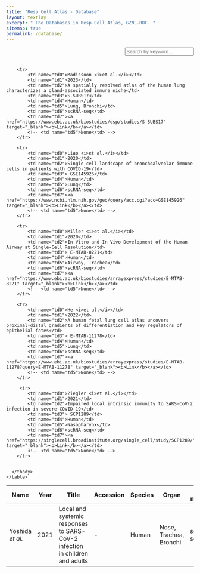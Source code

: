 ```yaml
---
title: "Resp Cell Atlas - Database"
layout: textlay
excerpt: " The Databases in Resp Cell Atlas, GZNL-RDC. "
sitemap: true
permalink: /database/
---
```

<html lang="en">
<head>
<!--set sort order in table header begin-->
<meta http-equiv="Content-type" content="text/html; charset=utf-8">
  <meta name="viewport" content="width=device-width,initial-scale=1,user-scalable=no">
  <!-- <title>Ribozyme applications</title> -->
  <link rel="stylesheet" type="text/css" href="https://cdn.datatables.net/1.12.1/css/jquery.dataTables.min.css">
  <link rel="stylesheet" type="text/css" href="https://cdn.datatables.net/buttons/2.2.3/css/buttons.dataTables.min.css">

  <script type="text/javascript" src="https://code.jquery.com/jquery-3.5.1.js"></script>
  <script type="text/javascript" src="https://cdn.datatables.net/1.12.1/js/jquery.dataTables.min.js"></script>
  <!--set sort order in table header finish-->
  <!-- <style>
    .header_box {
    border: none;
    background: #efefef;
    font-size:24px
  }
  h2{
    font-size:20px;
    font-weight: bold;
  }
/* Button Container Styles */
    .button-container {
      display: flex;
      justify-content: left;
      align-items: center;
      height: 50px;
      overflow:auto
    }
    /* Button Style */
    .button {
      display: block;
      padding: 10px;
      margin-right: 10px;
      text-align: center;
      background-color: #efefef;
      color: #005826;
      text-decoration: none;
      font-size: 16px;
      border: 1px solid #005826;
      border-radius: 5px;
    }
    /* Mouse Hover Style */
    .button:hover {
      background-color: #999;
      cursor: pointer;
    }
    /* 样式表格 */
    table {
        border: 2px solid #f8f8ff;
        border: 2px solid #767676;
		    border: 2px solid #767676;
		    border-radius: 5px;
		    background-color: #fff;
		    border-radius: 0;
        }
		  th {
        background-color: #719B71;
        background-color: #719B71;
        background-color: #005826;
        color: rgba(255,255,255,0.9);
		    cursor: pointer;
        }
		  td {
		    background-color: #ffffff;
		    background-color: #f9f9f9;
		    background-color: #f9f9f9;
		    }		
		  th, td {
		  padding: 10px 10px;
		}
    /* 隐藏所有 sheet */
    .sheet {
      display: none;
      overflow:auto
    }
    /* Style the search box */
  #searchBox {
    padding: 10px;
    font-size: 16px;
    border: 2px solid #ccc;
    border-radius: 4px;
    width: 300px;
  }
  /* Style the search box when it has focus */
  #searchBox:focus {
    outline: none;
    border-color: #2354C4;
  }
  /* Style the placeholder text */
  #searchBox::placeholder {
    font-size: 16px;
  }
  /* 搜索框和下载框水平布局 */
    .form-container {
      display: flex;
      align-items: center;
      overflow:auto
    }
    .form-container input {
      margin-right: 10px;
    }
    /* 下载框位置设置 */
    .form-container select {
      margin-left: auto;
      padding: 10px;
      font-size: 16px;
      border: 2px solid #ccc;
      border-radius: 4px;
      width: 300px;
    }
    .button.clicked {
    background-color: #999;
}

<!--   </style> -->
</head> 

<!-- <body onload="showSheet('sheet1')"> -->
<!-- 
<p class="header_box" >Detail information</p>

        
This section lists all the experimentally validated riboswitches. -->
<div style="text-align: right;">
<input type="text" id="searchBox" placeholder="Search by keyword..." onfocus="showAllSheets()" oninput="searchTables()"><br><br>
</div>
<div>
<table id="cfttable" class="table table-hover table-bordered">
    <colgroup>
          <col style="width: 10%;">
          <col style="width: 5%;">
          <col style="width: 40%;">
          <col style="width: 10%;">
          <col style="width: 5%;">
          <col style="width: 10%;">
          <col style="width: 10%;">
          <col style="width: 5%;">
        </colgroup>
        <thead>
        <tr>
            <th onclick="sortTable(0)">Name</th>
            <th onclick="sortTable(1)">Year</th>
            <th onclick="sortTable(2)">Title</th>
            <th onclick="sortTable(3)">Accession</th>
            <th onclick="sortTable(4)">Species</th>
            <th onclick="sortTable(5)">Organ</th>
            <th onclick="sortTable(6)">Seq-method</th>
            <th onclick="sortTable(7)">Link</th>
            <!-- <th onclick="sortTable(5)">Rfam-ID</th> -->
        </tr>
        </thead>
        <tbody>
        <tr>
            <!-- <td name="td0"><a href="https://ribocentre-switch.github.io/docs/Cobalamine" target="_blank"><b>AdoCbl</b></a></td> -->
            <td name="td0">Yoshida <i>et al.</i></td>
            <td name="td1">2021</td>
            <td name="td2">Local and systemic responses to SARS-CoV-2 infection in children and adults</td>
            <td name="td3">-</td>
            <td name="td4">Human</td>
            <td name="td5">Nose, Trachea, Bronchi</td>
            <td name="td6">scRNA-seq</td>
            <td name="td7"><a href="https://covid19cellatlas.org" target="_blank"><b>Link</b></a></td>
            <!-- <td name="td5">RF01482 RF00174</td> -->
        </tr>

        <tr>
            <td name="td0">Madissoon <i>et al.</i></td>
            <td name="td1">2023</td>
            <td name="td2">A spatially resolved atlas of the human lung characterizes a gland-associated immune niche</td>
            <td name="td3">S-SUBS17</td>
            <td name="td4">Human</td>
            <td name="td5">Lung, Bronchi</td>
            <td name="td6">scRNA-seq</td>
            <td name="td7"><a href="https://www.ebi.ac.uk/biostudies/dsp/studies/S-SUBS17" target="_blank"><b>Link</b></a></td>
            <!-- <td name="td5">None</td> -->
        </tr>

        <tr>
            <td name="td0">Liao <i>et al.</i></td>
            <td name="td1">2020</td>
            <td name="td2">Single-cell landscape of bronchoalveolar immune cells in patients with COVID-19</td>
            <td name="td3"> GSE145926</td>
            <td name="td4">Human</td>
            <td name="td5">Lung</td>
            <td name="td6">scRNA-seq</td>
            <td name="td7"><a href="https://www.ncbi.nlm.nih.gov/geo/query/acc.cgi?acc=GSE145926" target="_blank"><b>Link</b></a></td>
            <!-- <td name="td5">None</td> -->
        </tr> 

        <tr>
            <td name="td0">Miller <i>et al.</i></td>
            <td name="td1">2020</td>
            <td name="td2">In Vitro and In Vivo Development of the Human Airway at Single-Cell Resolution</td>
            <td name="td3"> E-MTAB-8221</td>
            <td name="td4">Human</td>
            <td name="td5">Airway, Trachea</td>
            <td name="td6">scRNA-seq</td>
            <td name="td7"><a href="https://www.ebi.ac.uk/biostudies/arrayexpress/studies/E-MTAB-8221" target="_blank"><b>Link</b></a></td>
            <!-- <td name="td5">None</td> -->
        </tr> 

        <tr>
            <td name="td0">He <i>et al.</i></td>
            <td name="td1">2022</td>
            <td name="td2">A human fetal lung cell atlas uncovers proximal-distal gradients of differentiation and key regulators of epithelial fates</td>
            <td name="td3"> E-MTAB-11278</td>
            <td name="td4">Human</td>
            <td name="td5">Lung</td>
            <td name="td6">scRNA-seq</td>
            <td name="td7"><a href="https://www.ebi.ac.uk/biostudies/arrayexpress/studies/E-MTAB-11278?query=E-MTAB-11278" target="_blank"><b>Link</b></a></td>
            <!-- <td name="td5">None</td> -->
        </tr> 

         <tr>
            <td name="td0">Ziegler <i>et al.</i></td>
            <td name="td1">2021</td>
            <td name="td2">Impaired local intrinsic immunity to SARS-CoV-2 infection in severe COVID-19</td>
            <td name="td3"> SCP1289</td>
            <td name="td4">Human</td>
            <td name="td5">Nasopharynx</td>
            <td name="td6">scRNA-seq</td>
            <td name="td7"><a href="https://singlecell.broadinstitute.org/single_cell/study/SCP1289/" target="_blank"><b>Link</b></a></td>
            <!-- <td name="td5">None</td> -->
        </tr> 


      </tbody>
    </table>
</div>                
<script>
  var tables = [];
    var currentSheet = 'sheet1';
     $(document).ready(function() {
    $.noConflict();
    tables.push($('#cfttable').DataTable({
      dom: 'Bfrtip',
      buttons: [
        'copy', 'csv', 'excel', 'pdf', 'print'
      ]
    }));

    tables.push($('#rnadetable').DataTable({
      dom: 'Bfrtip',
      buttons: [
        'copy', 'csv', 'excel', 'pdf', 'print'
      ]
    }));

    tables.push($('#rnapretable').DataTable({
      dom: 'Bfrtip',
      buttons: [
        'copy', 'csv', 'excel', 'pdf', 'print'
      ]
    }));
    tables.push($('#smtable').DataTable({
      dom: 'Bfrtip',
      buttons: [
        'copy', 'csv', 'excel', 'pdf', 'print'
      ]
    }));
    tables.push($('#eletable').DataTable({
      dom: 'Bfrtip',
      buttons: [
        'copy', 'csv', 'excel', 'pdf', 'print'
      ]
    }));


    
    tables.push($('#amintable').DataTable({
      dom: 'Bfrtip',
      buttons: [
        'copy', 'csv', 'excel', 'pdf', 'print'
      ]
    }));
    tables.push($('#sugtable').DataTable({
      dom: 'Bfrtip',
      buttons: [
        'copy', 'csv', 'excel', 'pdf', 'print'
      ]
    }));
    tables.push($('#tboxtable').DataTable({
      dom: 'Bfrtip',
      buttons: [
        'copy', 'csv', 'excel', 'pdf', 'print'
      ]
    }));
    tables.push($('#othtable').DataTable({
      dom: 'Bfrtip',
      buttons: [
        'copy', 'csv', 'excel', 'pdf', 'print'
      ]
    }));
    
    
    // Hide the search box for DataTables
      $('#cfttable_filter').css('display', 'none');
      $('#rnadetable_filter').css('display', 'none');
      $('#rnapretable_filter').css('display', 'none');
       $('#smtable_filter').css('display', 'none');
      $('#eletable_filter').css('display', 'none');
      $('#amintable_filter').css('display', 'none');
      $('#sugtable_filter').css('display', 'none');
      $('#tboxtable_filter').css('display', 'none');
      $('#othtable_filter').css('display', 'none');
      
      // Show the initial sheet (sheet1) and hide others
    showSheet('sheet1');
    hideAllSheetsExcept('sheet1');
  });

  function sortTable(columnIndex) {
    // TODO: Add sorting logic based on the columnIndex
  }

  

function downloadExcel() {
  var selectElement = document.getElementById('downloadOptions');
  var selectedValue = selectElement.value;

  // Check if a valid option was selected
  if (selectedValue !== '') {
    // Create a temporary link element with the download URL
    var link = document.createElement('a');
    link.href = selectedValue;
    link.download = selectedValue.split('/').pop(); // Set the filename to the last part of the URL
    document.body.appendChild(link);

    // Trigger a click event on the link to start the download
    link.click();

    // Remove the link from the DOM
    document.body.removeChild(link);
  }
}
	
	
	function showSheet(sheetId) {
    // Hide the current sheet
    if (currentSheet) {
        var currentSheetElement = document.getElementById(currentSheet);
        currentSheetElement.style.display = 'none';
    }

    // Show the selected sheet
    var sheet = document.getElementById(sheetId);
    sheet.style.display = 'block';

    // Update the current sheet
    currentSheet = sheetId;

    // Get all buttons
    var buttons = document.querySelectorAll('.button');

    // Remove clicked class from all buttons
    buttons.forEach(function(btn) {
        btn.classList.remove('clicked');
    });

    // Add clicked class to the clicked button using event.target
    event.target.classList.add('clicked');
}

  function hideAllSheetsExcept(sheetId) {
    var sheets = document.getElementsByClassName('sheet');
    for (var i = 0; i < sheets.length; i++) {
      var sheet = sheets[i];
      if (sheet.id !== sheetId) {
        sheet.style.display = 'none';
      }
    }
    }

    function showAllSheets() {
      var sheets = document.getElementsByClassName('sheet');
      for (var i = 0; i < sheets.length; i++) {
        sheets[i].style.display = 'block';
      }
    }

    function searchTables() {
      var keyword = $('#searchBox').val().toLowerCase();

      tables.forEach(function(table) {
        table.search(keyword).draw();
      });
      // Filter the sheets based on search results
    filterSheets();
  }

  function filterSheets() {
    var keyword = $('#searchBox').val().toLowerCase();
    var sheets = document.getElementsByClassName('sheet');

    for (var i = 0; i < sheets.length; i++) {
      var sheet = sheets[i];
      var table = tables[i];

      var displaySheet = false;

      table.rows().eq(0).each(function(index) {
        var row = table.row(index);
        var rowData = row.data().join(' ').toLowerCase();
        var display = rowData.includes(keyword) ? '' : 'none';
        row.nodes().to$().css('display', display);

        if (display !== 'none') {
          displaySheet = true;
        }
      });

      if (displaySheet) {
        $('#' + sheet.id).show();
      } else {
        $('#' + sheet.id).hide();
      }
    }
  }  
  </script>      